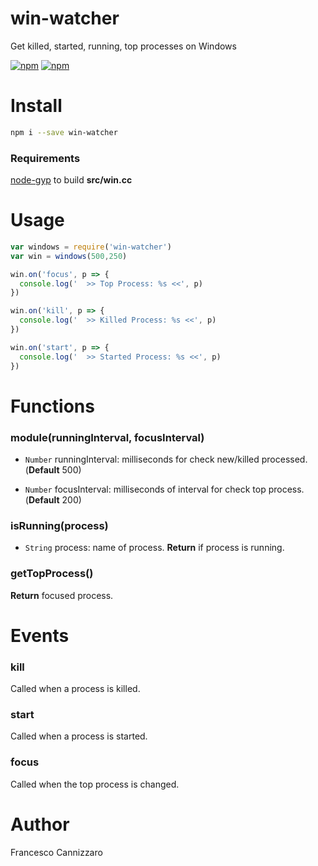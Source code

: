 # win-watcher
Get killed, started, running, top processes on Windows

[![npm](https://img.shields.io/npm/v/win-watcher.svg)](https://www.npmjs.com/package/win-watcher)
[![npm](https://img.shields.io/npm/dm/win-watcher.svg)](https://www.npmjs.com/package/win-watcher)

# Install

```sh
npm i --save win-watcher
```

### Requirements
[node-gyp](https://github.com/nodejs/node-gyp#installation) to build **src/win.cc**

# Usage

```javascript
var windows = require('win-watcher')
var win = windows(500,250)

win.on('focus', p => {
  console.log('  >> Top Process: %s <<', p)
})

win.on('kill', p => {
  console.log('  >> Killed Process: %s <<', p)
})

win.on('start', p => {
  console.log('  >> Started Process: %s <<', p)
})
```

# Functions

### module(runningInterval, focusInterval)

- `Number` runningInterval: milliseconds for check new/killed processed. (**Default** 500)

- `Number` focusInterval: milliseconds of interval for check top process. (**Default** 200)

### isRunning(process)
- `String` process: name of process.
**Return** if process is running.

### getTopProcess()
**Return** focused process.

# Events

### kill
Called when a process is killed.

### start
Called when a process is started.

### focus
Called when the top process is changed.

# Author
Francesco Cannizzaro
